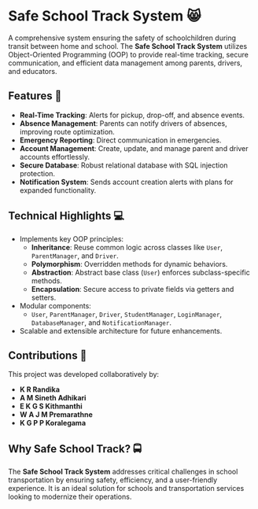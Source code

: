 # Safe School Track System 😸

A comprehensive system ensuring the safety of schoolchildren during transit between home and school. The **Safe School Track System** utilizes Object-Oriented Programming (OOP) to provide real-time tracking, secure communication, and efficient data management among parents, drivers, and educators.

## Features 🌟
- **Real-Time Tracking**: Alerts for pickup, drop-off, and absence events.
- **Absence Management**: Parents can notify drivers of absences, improving route optimization.
- **Emergency Reporting**: Direct communication in emergencies.
- **Account Management**: Create, update, and manage parent and driver accounts effortlessly.
- **Secure Database**: Robust relational database with SQL injection protection.
- **Notification System**: Sends account creation alerts with plans for expanded functionality.

## Technical Highlights 💻
- Implements key OOP principles:
  - **Inheritance**: Reuse common logic across classes like `User`, `ParentManager`, and `Driver`.
  - **Polymorphism**: Overridden methods for dynamic behaviors.
  - **Abstraction**: Abstract base class (`User`) enforces subclass-specific methods.
  - **Encapsulation**: Secure access to private fields via getters and setters.
- Modular components:
  - `User`, `ParentManager`, `Driver`, `StudentManager`, `LoginManager`, `DatabaseManager`, and `NotificationManager`.
- Scalable and extensible architecture for future enhancements.

## Contributions 🫱
This project was developed collaboratively by:
- **K R Randika**
- **A M Sineth Adhikari**
- **E K G S Kithmanthi**
- **W A J M Premarathne**
- **K G P P Koralegama**

## Why Safe School Track? 🚍️
The **Safe School Track System** addresses critical challenges in school transportation by ensuring safety, efficiency, and a user-friendly experience. It is an ideal solution for schools and transportation services looking to modernize their operations.
